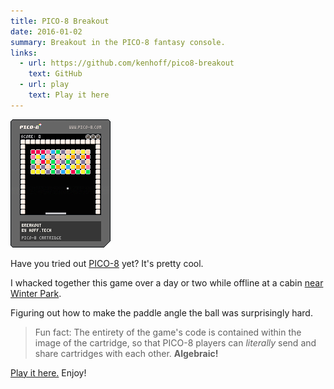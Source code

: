 ```yaml
---
title: PICO-8 Breakout
date: 2016-01-02
summary: Breakout in the PICO-8 fantasy console.
links:
  - url: https://github.com/kenhoff/pico8-breakout
    text: GitHub
  - url: play
    text: Play it here
---
```


![Cartridge image of "PICO-8 Breakout"](breakout.p8.png)

Have you tried out [PICO-8](http://www.lexaloffle.com/pico-8.php) yet? It's pretty cool.

I whacked together this game over a day or two while offline at a cabin [near Winter Park](https://goo.gl/maps/GywJKeN41372).

Figuring out how to make the paddle angle the ball was surprisingly hard.

> Fun fact: The entirety of the game's code is contained within the image of the cartridge, so that PICO-8 players can _literally_ send and share cartridges with each other. **Algebraic!**

[Play it here.](play) Enjoy!
